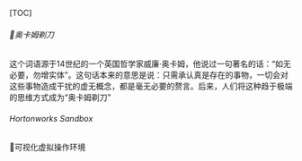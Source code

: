 [TOC]

###### 奥卡姆剃刀
这个词语源于14世纪的一个英国哲学家威廉·奥卡姆，他说过一句著名的话：“如无必要，勿增实体”。这句话本来的意思是说：只需承认真是存在的事物，一切会对这些事物造成干扰的虚无概念，都是毫无必要的赘言。后来，人们将这种趋于极端的思维方式成为“奥卡姆剃刀”


###### Hortonworks Sandbox
可视化虚拟操作环境

